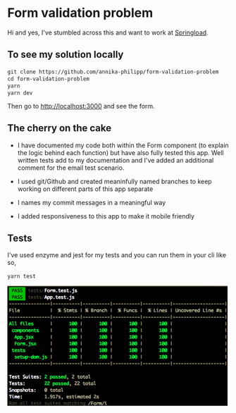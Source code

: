 # Form validation problem

Hi and yes, I've stumbled across this and want to work at [Springload](https://www.springload.co.nz/).

## To see my solution locally

```
git clone https://github.com/annika-philipp/form-validation-problem
cd form-validation-problem
yarn 
yarn dev
```

Then go to [http://localhost:3000](http://localhost:3000) and see the form.


## The cherry on the cake

* I have documented my code both within the Form component (to explain the logic behind each function) but have also fully tested this app. Well written tests add to my documentation and I've added an additional comment for the email test scenario. 

* I used git/Github and created meaninfully named branches to keep working on different parts of this app separate
* I names my commit messages in a meaningful way
* I added responsiveness to this app to make it mobile friendly


## Tests

I've used enzyme and jest for my tests and you can run them in your cli like so,

```
yarn test
```

<img src="./public/tests.png" alt="formvalidation test suite passing image" width="500px"/>
